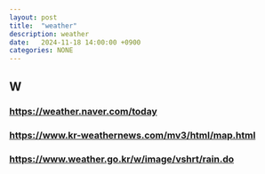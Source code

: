```yaml
---
layout: post
title:  "weather"
description: weather
date:   2024-11-18 14:00:00 +0900
categories: NONE
---
```

## W
### <https://weather.naver.com/today>
### <https://www.kr-weathernews.com/mv3/html/map.html>
### <https://www.weather.go.kr/w/image/vshrt/rain.do>
